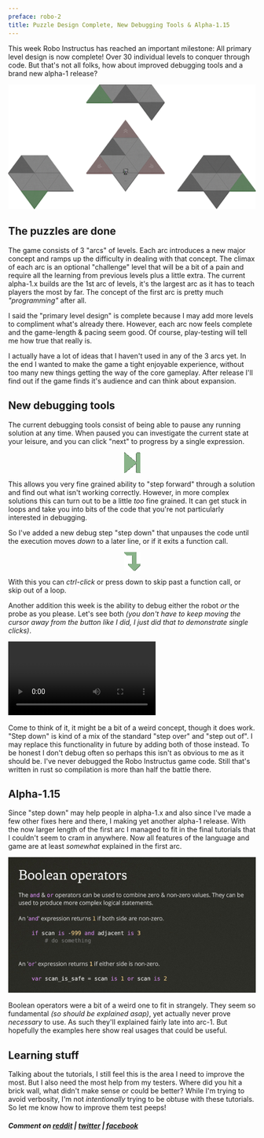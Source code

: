 ```yaml
---
preface: robo-2
title: Puzzle Design Complete, New Debugging Tools & Alpha-1.15
---
```

This week Robo Instructus has reached an important milestone: All primary level design is now complete! Over 30 individual levels to conquer through code. But that's not all folks, how about improved debugging tools and a brand new alpha-1 release?

![](/assets/2018-07-20/late-level.png "It gets harder, but you get a juicy probe")

## The puzzles are done
The game consists of 3 "arcs" of levels. Each arc introduces a new major concept and ramps up the difficulty in dealing with that concept. The climax of each arc is an optional "challenge" level that will be a bit of a pain and require all the learning from previous levels plus a little extra. The current alpha-1.x builds are the 1st arc of levels, it's the largest arc as it has to teach players the most by far. The concept of the first arc is pretty much _"programming"_ after all.

I said the "primary level design" is complete because I may add more levels to compliment what's already there. However, each arc now feels complete and the game-length & pacing seem good. Of course, play-testing will tell me how true that really is.

I actually have a lot of ideas that I haven't used in any of the 3 arcs yet. In the end I wanted to make the game a tight enjoyable experience, without too many new things getting the way of the core gameplay. After release I'll find out if the game finds it's audience and can think about expansion.


## New debugging tools
The current debugging tools consist of being able to pause any running solution at any time. When paused you can investigate the current state at your leisure, and you can click "next" to progress by a single expression.

<p align="center">
  <img align="center" src="/assets/2018-07-20/debug-next.png" title="Next!"/>
</p>

This allows you very fine grained ability to "step forward" through a solution and find out what isn't working correctly. However, in more complex solutions this can turn out to be a little _too_ fine grained. It can get stuck in loops and take you into bits of the code that you're not particularly interested in debugging.

So I've added a new debug step "step down" that unpauses the code until the execution moves _down_ to a later line, or if it exits a function call.

<p align="center">
  <img align="center" src="/assets/2018-07-20/debug-down.png" title="Down!"/>
</p>

With this you can _ctrl-click_ or press down to skip past a function call, or skip out of a loop.

Another addition this week is the ability to debug either the robot _or_ the probe as you please. Let's see both _(you don't have to keep moving the cursor away from the button like I did, I just did that to demonstrate single clicks)_.

<video src="/assets/2018-07-20/debugging.mp4" controls></video>

Come to think of it, it might be a bit of a weird concept, though it does work. "Step down" is kind of a mix of the standard "step over" and "step out of". I may replace this functionality in future by adding both of those instead. To be honest I don't debug often so perhaps this isn't as obvious to me as it should be. I've never debugged the Robo Instructus game code. Still that's written in rust so compilation is more than half the battle there.

## Alpha-1.15
Since "step down" may help people in alpha-1.x and also since I've made a few other fixes here and there, I making yet another alpha-1 release. With the now larger length of the first arc I managed to fit in the final tutorials that I couldn't seem to cram in anywhere. Now all features of the language and game are at least _somewhat_ explained in the first arc.

![](/assets/2018-07-20/boolean-operators.jpg "Explaining stuff is probably for the best")

Boolean operators were a bit of a weird one to fit in strangely. They seem so fundamental _(so should be explained asap)_, yet actually never prove _necessary_ to use. As such they'll explained fairly late into arc-1. But hopefully the examples here show real usages that could be useful.

## Learning stuff
Talking about the tutorials, I still feel this is the area I need to improve the most. But I also need the most help from my testers. Where did you hit a brick wall, what didn't make sense or could be better? While I'm trying to avoid verbosity, I'm not _intentionally_ trying to be obtuse with these tutorials. So let me know how to improve them test peeps!

##### Comment on [reddit](https://www.reddit.com/r/rust_gamedev/comments/90gwct/robo_instructus_puzzle_design_is_now_complete/) | [twitter](https://twitter.com/bigabgames/status/1020325591701180417) | [facebook](https://www.facebook.com/bigabgames/posts/1979184088835635)
